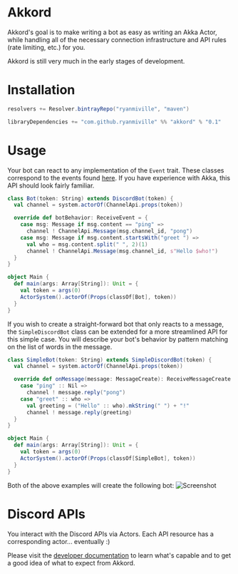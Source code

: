 # Akkord
Akkord's goal is to make writing a bot as easy as writing an Akka Actor, while handling all of the necessary connection infrastructure and API rules (rate limiting, etc.) for you.

Akkord is still very much in the early stages of development.

# Installation
```scala
resolvers += Resolver.bintrayRepo("ryanmiville", "maven")

libraryDependencies += "com.github.ryanmiville" %% "akkord" % "0.1"
```

# Usage
Your bot can react to any implementation of the `Event` trait. These classes correspond to the events found [here](https://discordapp.com/developers/docs/topics/gateway#events). If you have experience with Akka, this API should look fairly familiar.
```scala
class Bot(token: String) extends DiscordBot(token) {
  val channel = system.actorOf(ChannelApi.props(token))

  override def botBehavior: ReceiveEvent = {
    case msg: Message if msg.content == "ping" =>
      channel ! ChannelApi.Message(msg.channel_id, "pong")
    case msg: Message if msg.content.startsWith("greet ") =>
      val who = msg.content.split(" ", 2)(1)
      channel ! ChannelApi.Message(msg.channel_id, s"Hello $who!")
  }
}

object Main {
  def main(args: Array[String]): Unit = {
    val token = args(0)
    ActorSystem().actorOf(Props(classOf[Bot], token))
  }
}
```

If you wish to create a straight-forward bot that only reacts to a message, the `SimpleDiscordBot` class can be extended for a more streamlined API for this simple case. You will describe your bot's behavior by pattern matching on the list of words in the message.
```scala
class SimpleBot(token: String) extends SimpleDiscordBot(token) {
  val channel = system.actorOf(ChannelApi.props(token))

  override def onMessage(message: MessageCreate): ReceiveMessageCreate = {
    case "ping" :: Nil =>
      channel ! message.reply("pong")
    case "greet" :: who =>
      val greeting = ("Hello" :: who).mkString(" ") + "!"
      channel ! message.reply(greeting)
  }
}

object Main {
  def main(args: Array[String]): Unit = {
    val token = args(0)
    ActorSystem().actorOf(Props(classOf[SimpleBot], token))
  }
}
```

Both of the above examples will create the following bot:
![Screenshot](https://user-images.githubusercontent.com/2359050/28999933-e2e703f6-7a28-11e7-8e92-11445b1ce8f4.png)

# Discord APIs
You interact with the Discord APIs via Actors. Each API resource has a corresponding actor... eventually :)

Please visit the [developer documentation](https://discordapp.com/developers/docs/intro) to learn what's capable and to get a good idea of what to expect from Akkord.
